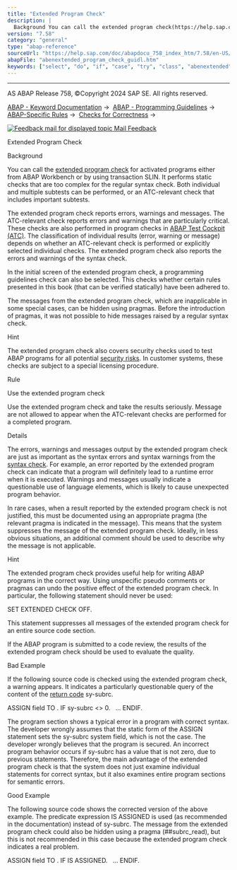 ```yaml
---
title: "Extended Program Check"
description: |
  Background You can call the extended program check(https://help.sap.com/docs/ABAP_PLATFORM_NEW/bd833c8355f34e96a6e83096b38bf192/d1801afd454211d189710000e8322d00) for activated programs either from ABAP Workbench or by using transaction SLIN. It performs static checks that are too complex for the r
version: "7.58"
category: "general"
type: "abap-reference"
sourceUrl: "https://help.sap.com/doc/abapdocu_758_index_htm/7.58/en-US/abenextended_program_check_guidl.htm"
abapFile: "abenextended_program_check_guidl.htm"
keywords: ["select", "do", "if", "case", "try", "class", "abenextended", "program", "check", "guidl"]
---
```


* * *

AS ABAP Release 758, ©Copyright 2024 SAP SE. All rights reserved.

[ABAP - Keyword Documentation](https://help.sap.com/doc/abapdocu_758_index_htm/7.58/en-US/abenabap.htm) →  [ABAP - Programming Guidelines](https://help.sap.com/doc/abapdocu_758_index_htm/7.58/en-US/abenabap_pgl.htm) →  [ABAP-Specific Rules](https://help.sap.com/doc/abapdocu_758_index_htm/7.58/en-US/abenabap_specific_rules_gdl.htm) →  [Checks for Correctness](https://help.sap.com/doc/abapdocu_758_index_htm/7.58/en-US/abencheck_correctness_gdl.htm) → 

 [![](Mail.gif?object=Mail.gif "Feedback mail for displayed topic") Mail Feedback](mailto:f1_help@sap.com?subject=Feedback%20on%20ABAP%20Documentation&body=Document:%20Extended%20Program%20Check%2C%20ABENEXTENDED_PROGRAM_CHECK_GUIDL%2C%20758%0D%0A%0D%0AError:%0D%0A%0D%0A%0D%0A%0D%0ASuggestion%20for%20improvement:)

Extended Program Check

Background   

You can call the [extended program check](https://help.sap.com/docs/ABAP_PLATFORM_NEW/bd833c8355f34e96a6e83096b38bf192/d1801afd454211d189710000e8322d00) for activated programs either from ABAP Workbench or by using transaction SLIN. It performs static checks that are too complex for the regular syntax check. Both individual and multiple subtests can be performed, or an ATC-relevant check that includes important subtests.

The extended program check reports errors, warnings and messages. The ATC-relevant check reports errors and warnings that are particularly critical. These checks are also performed in program checks in [ABAP Test Cockpit (ATC)](https://help.sap.com/doc/abapdocu_758_index_htm/7.58/en-US/abenabap_test_cockpit_glosry.htm "Glossary Entry"). The classification of individual results (error, warning or message) depends on whether an ATC-relevant check is performed or explicitly selected individual checks. The extended program check also reports the errors and warnings of the syntax check.

In the initial screen of the extended program check, a programming guidelines check can also be selected. This checks whether certain rules presented in this book (that can be verified statically) have been adhered to.

The messages from the extended program check, which are inapplicable in some special cases, can be hidden using pragmas. Before the introduction of pragmas, it was not possible to hide messages raised by a regular syntax check.

Hint

The extended program check also covers security checks used to test ABAP programs for all potential [security risks](https://help.sap.com/doc/abapdocu_758_index_htm/7.58/en-US/abenabap_security.htm). In customer systems, these checks are subject to a special licensing procedure.

Rule   

Use the extended program check

Use the extended program check and take the results seriously. Message are not allowed to appear when the ATC-relevant checks are performed for a completed program.

Details   

The errors, warnings and messages output by the extended program check are just as important as the syntax errors and syntax warnings from the [syntax check](https://help.sap.com/doc/abapdocu_758_index_htm/7.58/en-US/abensyntax_check_guidl.htm "Guideline"). For example, an error reported by the extended program check can indicate that a program will definitely lead to a runtime error when it is executed. Warnings and messages usually indicate a questionable use of language elements, which is likely to cause unexpected program behavior.

In rare cases, when a result reported by the extended program check is not justified, this must be documented using an appropriate pragma (the relevant pragma is indicated in the message). This means that the system suppresses the message of the extended program check. Ideally, in less obvious situations, an additional comment should be used to describe why the message is not applicable.

Hint

The extended program check provides useful help for writing ABAP programs in the correct way. Using unspecific pseudo comments or pragmas can undo the positive effect of the extended program check. In particular, the following statement should never be used:

SET EXTENDED CHECK OFF.

This statement suppresses all messages of the extended program check for an entire source code section.

If the ABAP program is submitted to a code review, the results of the extended program check should be used to evaluate the quality.

Bad Example

If the following source code is checked using the extended program check, a warning appears. It indicates a particularly questionable query of the content of the [return code](https://help.sap.com/doc/abapdocu_758_index_htm/7.58/en-US/abenreturn_code_guidl.htm "Guideline") sy-subrc.

ASSIGN field TO <fs>.
IF sy-subrc <> 0.
  ...
ENDIF.

The program section shows a typical error in a program with correct syntax. The developer wrongly assumes that the static form of the ASSIGN statement sets the sy-subrc system field, which is not the case. The developer wrongly believes that the program is secured. An incorrect program behavior occurs if sy-subrc has a value that is not zero, due to previous statements. Therefore, the main advantage of the extended program check is that the system does not just examine individual statements for correct syntax, but it also examines entire program sections for semantic errors.

Good Example

The following source code shows the corrected version of the above example. The predicate expression IS ASSIGNED is used (as recommended in the documentation) instead of sy-subrc. The message from the extended program check could also be hidden using a pragma (##subrc\_read), but this is not recommended in this case because the extended program check indicates a real problem.

ASSIGN field TO <fs>.
IF <fs> IS ASSIGNED.
  ...
ENDIF.